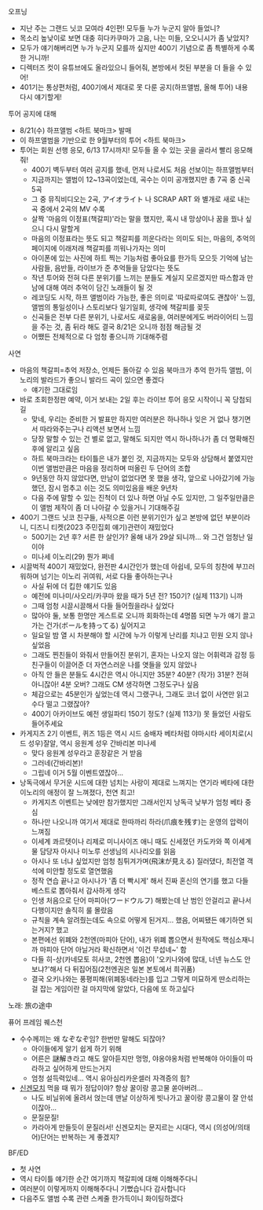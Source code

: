 오프닝

- 지난 주는 그랜드 닛코 모여라 4인편! 모두들 누가 누군지 알아 들었니? 
- 목소리 높낮이로 보면 대충 히다카쿠마가 고음, 나는 미들, 오오니시가 좀 낮았지?
- 모두가 얘기해버리면 누가 누군지 모를까 싶지만 400기 기념으로 좀 특별하게 수록한 거니까!
- 디렉터즈 컷이 유튜브에도 올라있으니 들어줘, 본방에서 컷된 부분을 더 들을 수 있어!
- 401기는 통상편처럼, 400기에서 제대로 못 다룬 공지(하프앨범, 올해 투어) 내용 다시 얘기할게!

투어 공지에 대해

- 8/21(수) 하프앨범 <하트 북마크> 발매
- 이 하프앨범을 기반으로 한 9월부터의 투어 <하트 북마크>
- 투어는 회원 선행 응모, 6/13 17시까지! 모두들 올 수 있는 곳을 골라서 빨리 응모해줘!
  - 400기 벽두부터 여러 공지를 했네, 먼저 나로서도 처음 선보이는 하프앨범부터
  - 지금까지는 앨범이 12~13곡이었는데, 곡수는 이미 공개했지만 총 7곡 중 신곡 5곡
  - 그 중 뮤직비디오는 2곡, アイオライト 나 SCRAP ART 와 별개로 새로 내는 곡 중에서 2곡의 MV 수록
  - 살짝 '마음의 이정표(책갈피)'라는 말을 했지만, 혹시 내 망상이나 꿈을 꿨나 싶으니 다시 말할게
  - 마음의 이정표라는 뜻도 되고 책갈피를 끼운다라는 의미도 되는, 마음의, 추억의 페이지에 이래저래 책갈피를 끼워나가자는 의미
  - 아이폰에 있는 사진에 하트 찍는 기능처럼 좋아요를 한가득 모으듯 기억에 남는 사람들, 음반들, 라이브가 준 추억들을 담았다는 뜻도
  - 작년 투어와 전혀 다른 분위기를 느끼는 분들도 계실지 모르겠지만 따스함과 만남에 대해 여러 추억이 담긴 노래들이 될 것
  - 레코딩도 시작, 하프 앨범이라 가능한, 좋은 의미로 '따로따로여도 괜찮아' 느낌, 앨범의 통일성이나 스토리보다 일기일회, 생각에 책갈피를 꽂듯
  - 신곡들은 전부 다른 분위기, 나로서도 새로움을, 여러분에게도 버라이어티 느낌을 주는 것, 좀 뒤라 해도 결국 8/21은 오니까 점점 해금될 것
  - 어쨌든 전체적으로 다 엄청 좋으니까 기대해주렴

사연
- 마음의 책갈피=추억 저장소, 언제든 돌아갈 수 있음 북마크가 추억 한가득 앨범, 이노리의 발라드가 좋으니 발라드 곡이 있으면 좋겠다
  - 얘기한 그대로임
- 바로 초회한정판 예약, 이거 보내는 2일 후는 라이브 투어 응모 시작이니 꼭 당첨되길
  - 맞네, 우리는 준비한 거 발표만 하지만 여러분은 하나하나 잊은 거 없나 챙기면서 따라와주는구나 리액션 보면서 느낌
  - 당장 말할 수 있는 건 별로 없고, 말해도 되지만 역시 하나하나가 좀 더 명확해진 후에 알리고 싶음
  - 하트 북마크라는 타이틀은 내가 붙인 것, 지금까지는 모두와 상담해서 붙였지만 이번 앨범만큼은 마음을 정리하며 떠올린 두 단어의 조합
  - 9년동안 하지 않았다면, 만남이 없었다면 못 했을 생각, 앞으로 나아갔기에 가능했던, 잠시 멈추고 쉬는 것도 의미있음을 배운 9년차
  - 다음 주에 말할 수 있는 진척이 더 있나 하면 아닐 수도 있지만, 그 일주일만큼은 이 앨범 제작이 좀 더 나아갈 수 있을거니 기대해주길
- 400기 그랜드 닛코 친구들, 사적으론 이런 분위기인가 싶고 본방에 없던 부분이라니, 디즈니 티켓(2023 주민집회 얘기)관련이 재밌었다
  - 500기는 2년 후? 서른 한 살인가? 올해 내가 29살 되니까... 와 그건 엄청난 일이야
  - 미나세 이노리(29) 뭔가 쩌네
- 시끌벅적 400기 재밌었다, 완전판 4시간인가 했는데 아쉽네, 모두의 칭찬에 부끄러워하며 넘기는 이노리 귀여워, 서로 다들 좋아하는구나
  - 사실 뒤에 더 킵한 얘기도 있음
  - 예전에 미나미/사오리/카쿠마 왔을 때가 5년 전? 150기? (실제 113기) 니까
  - 그때 엄청 시끌시끌해서 다들 들어줬을라나 싶었다
  - 많아야 둘, 보통 한명만 게스트로 오니까 회화하는데 4명쯤 되면 누가 얘기 끌고가는 건가(ボールを持ってる) 싶어지고
  - 일요일 밤 열 시 차분해야 할 시간에 누가 이렇게 난리를 치냐고 민원 오지 않나 싶었음
  - 그래도 찐친들이 와줘서 만들어진 분위기, 혼자는 나오지 않는 어휘력과 감정 등 친구들이 이끌어준 더 자연스러운 나를 엿들을 있지 않았나
  - 아직 안 들은 분들도 4시간은 역시 아니지만 35분? 40분? (작가) 31분? 전혀 아니잖아! 4분 오버? 그래도 CM 생각하면 그정도구나 싶음
  - 체감으로는 45분인가 싶었는데 역시 그랬구나, 그래도 코너 없이 사연만 읽고 수다 떨고 그랬잖아?
  - 400기 아카이브도 예전 생일파티 150기 정도? (실제 113기) 못 들었던 사람도 들어주세요
- 카게지츠 2기 이벤트, 퀴즈 1등은 역시 시드 숭배자 베타처럼 야마시타 세이치로(시드 성우)잘알, 역시 응원계 성우 간바리본 미나세
  - 맞다 응원계 성우라고 훈장같은 거 받음
  - 그러네(간바리본)!
  - 그립네 이거 5월 이벤트였잖아...
- 낭독극에서 무거운 시드에 대한 넘치는 사랑이 제대로 느껴지는 연기라 베타에 대한 이노리의 애정이 잘 느껴졌다, 천연 최고!
  - 카게지츠 이벤트는 낮에만 참가했지만 그래서인지 낭독극 낮부가 엄청 베타 중심
  - 하나만 나오니까 여기서 제대로 한따까리 하라(爪痕を残す)는 운영의 압력이 느껴짐
  - 이세계 콰르텟이나 리제로 미니사이즈 애니 때도 신세졌던 카도카와 쪽 이세계물 담당자 아시나 미노루 선생님의 시나리오를 읽음
  - 아시나 또 너냐 싶었지만 엄청 침튀겨가며(飛沫が見える) 질러댔다, 최전열 객석에 미안할 정도로 열연했음
  - 정작 연습 끝나고 아시나가 '좀 더 빡시게' 해서 진짜 혼신의 연기를 했고 다들 베스트로 뽑아줘서 감사하게 생각
  - 인생 처음으로 단어 마피아(ワードウルフ) 해봤는데 난 범인 안걸리고 끝나서 다행이지만 솔직히 룰 몰랐음
  - 규칙을 계속 알려줬는데도 속으로 어떻게 된거지... 했음, 어찌됐든 얘기하면 되는거지? 했고
  - 본편에선 위폐와 2천엔(마피아 단어), 내가 위폐 뽑으면서 원작에도 핵심소재니까 마피아 단어 아닐거라 확신하면서 '이건 무섭네~' 함
  - 다들 히-상(카네모토 히사코, 2천엔 뽑음)이 '오키나와에 많대, 너넨 뉴스도 안보냐?'해서 다 뒤집어짐(2천엔권은 일본 본토에서 희귀품)
  - 결국 오키나와는 풍평피해(위폐동네라는)를 입고 그렇게 미묘하게 딴소리하는 걸 잡는 게임이란 걸 마지막에 알았다, 다음에 또 하고싶다

노래: 旅の途中

퓨어 프레임 퀘스천
- 수수께끼는 왜 なぞなぞ임? 한번만 말해도 되잖아?
  - 아이들에게 알기 쉽게 하기 위해
  - 어른은 謎解き라고 해도 알아듣지만 멍멍, 야옹야옹처럼 반복해야 아이들이 따라하고 싶어하게 만드는거지
  - 엄청 설득력있네... 역시 유아심리카운셀러 자격증의 힘?
- [신겐모치](https://shop.kinseiken.co.jp/?pid=170934356) 먹을 때 뭐가 정답이야? 항상 꿀이랑 콩고물 쏟아버려...
  - 나도 비닐위에 올려서 얹는데 맨날 이상하게 빗나가고 꿀이랑 콩고물이 잘 안섞이잖아... 
  - 문질문질! 
  - 카라아게 만들듯이 문질러서! 신겐모치는 문지르는 시대다, 역시 (의성어/의태어)단어는 반복하는 게 좋겠지?

BF/ED
- 첫 사연
- 역시 타이틀 얘기한 순간 여기까지 책갈피에 대해 이해해주다니
- 여러분이 이렇게까지 이해해주다니 기뻤습니다 감사합니다
- 다음주도 앨범 수록 관련 스케줄 한가득이니 화이팅하겠다

